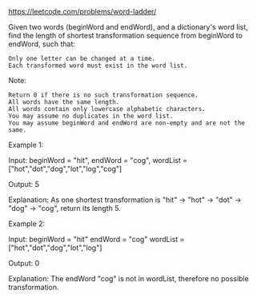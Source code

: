 https://leetcode.com/problems/word-ladder/

Given two words (beginWord and endWord), and a dictionary's word list, find the length of shortest transformation sequence from beginWord to endWord, such that:

    Only one letter can be changed at a time.
    Each transformed word must exist in the word list.

Note:

    Return 0 if there is no such transformation sequence.
    All words have the same length.
    All words contain only lowercase alphabetic characters.
    You may assume no duplicates in the word list.
    You may assume beginWord and endWord are non-empty and are not the same.

Example 1:

Input:
beginWord = "hit",
endWord = "cog",
wordList = ["hot","dot","dog","lot","log","cog"]

Output: 5

Explanation: As one shortest transformation is "hit" -> "hot" -> "dot" -> "dog" -> "cog",
return its length 5.

Example 2:

Input:
beginWord = "hit"
endWord = "cog"
wordList = ["hot","dot","dog","lot","log"]

Output: 0

Explanation: The endWord "cog" is not in wordList, therefore no possible transformation.
